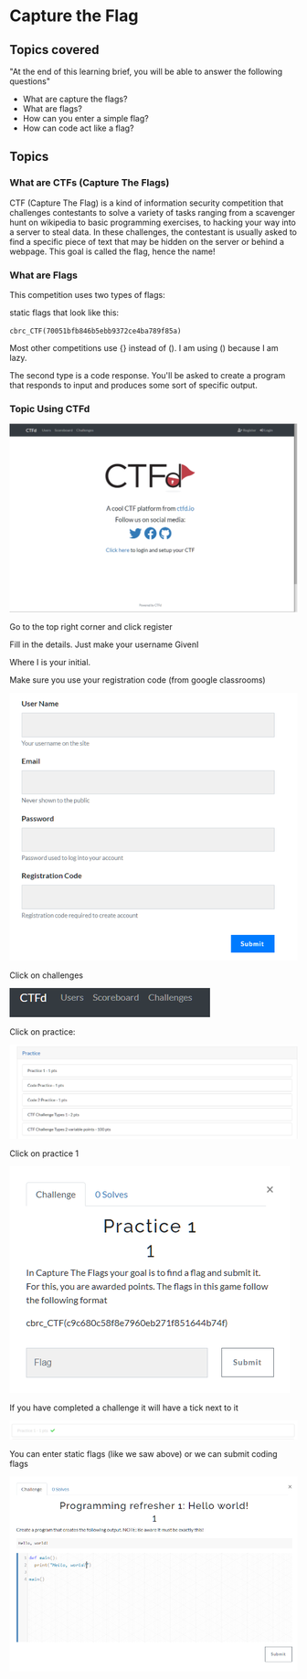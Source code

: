 # Capture the Flag

## Topics covered

"At the end of this learning brief, you will be able to answer the following questions"

* What are capture the flags?
* What are flags?
* How can you enter a simple flag?
* How can code act like a flag?

## Topics

### What are CTFs (Capture The Flags)

CTF (Capture The Flag) is a kind of information security competition that challenges contestants to solve a variety of tasks ranging from a scavenger hunt on wikipedia to basic programming exercises, to hacking your way into a server to steal data. In these challenges, the contestant is usually asked to find a specific piece of text that may be hidden on the server or behind a webpage. This goal is called the flag, hence the name!

### What are Flags 

This competition uses two types of flags: 

static flags that look like this: 

`cbrc_CTF(70051bfb846b5ebb9372ce4ba789f85a)`

Most other competitions use {} instead of (). I am using () because I am lazy.

The second type is a code response. You'll be asked to create a program that responds to input and produces some sort of specific output.

### Topic Using CTFd

![](2022-03-06-16-07-07.png)

Go to the top right corner and click register

Fill in the details. Just make your username GivenI

Where I is your initial.

Make sure you use your registration code (from google classrooms)

![](2022-03-06-16-07-28.png)

Click on challenges

![](2022-03-06-16-08-57.png)

Click on practice: 

![](2022-03-06-16-09-19.png)

Click on practice 1

![](2022-03-06-16-09-34.png)

If you have completed a challenge it will have a tick next to it

![](2022-03-06-16-10-02.png)

You can enter static flags (like we saw above) or we can submit coding flags

![](2022-03-06-16-11-37.png)